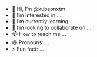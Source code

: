 - 👋 Hi, I’m @kubsonxtm
- 👀 I’m interested in ...
- 🌱 I’m currently learning ...
- 💞️ I’m looking to collaborate on ...
- 📫 How to reach me ...
- 😄 Pronouns: ...
- ⚡ Fun fact: ...

<!---
kubsonxtm/kubsonxtm is a ✨ special ✨ repository because its `README.md` (this file) appears on your GitHub profile.
You can click the Preview link to take a look at your changes.
--->
